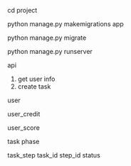 cd project 

python manage.py makemigrations app

python manage.py migrate


python manage.py runserver


api
1. get user info
2. create task 


user

user_credit

user_score

task  phase

task_step  task_id step_id status

